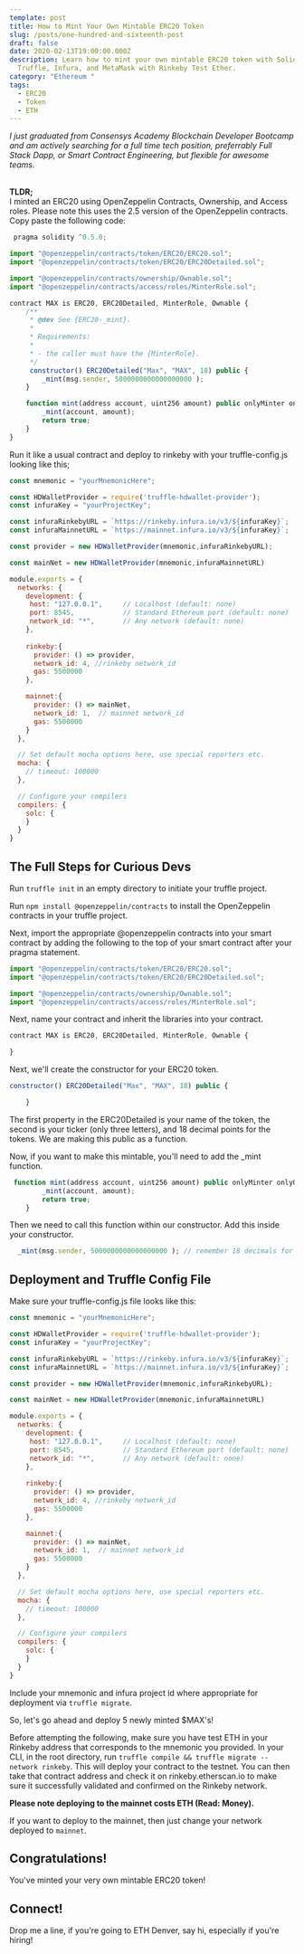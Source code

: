 ```yaml
---
template: post
title: How to Mint Your Own Mintable ERC20 Token
slug: /posts/one-hundred-and-sixteenth-post
draft: false
date: 2020-02-13T19:00:00.000Z
description: Learn how to mint your own mintable ERC20 token with Solidity,
  Truffle, Infura, and MetaMask with Rinkeby Test Ether.
category: "Ethereum "
tags:
  - ERC20
  - Token
  - ETH
---
```

<em>
I just graduated from Consensys Academy Blockchain Developer Bootcamp and am actively searching for a full time tech position, preferrably Full Stack Dapp, or Smart Contract Engineering, but flexible for awesome teams. 

</em><Br/>
<strong>TLDR;</strong> <br/>I minted an ERC20 using OpenZeppelin Contracts, Ownership, and Access roles. Please note this uses the 2.5 version of the OpenZeppelin contracts. 
Copy paste the following code: </em>


```js
 pragma solidity ^0.5.0;

import "@openzeppelin/contracts/token/ERC20/ERC20.sol";
import "@openzeppelin/contracts/token/ERC20/ERC20Detailed.sol";

import "@openzeppelin/contracts/ownership/Ownable.sol";
import "@openzeppelin/contracts/access/roles/MinterRole.sol";

contract MAX is ERC20, ERC20Detailed, MinterRole, Ownable {
    /**
     * @dev See {ERC20-_mint}.
     *
     * Requirements:
     *
     * - the caller must have the {MinterRole}.
     */
     constructor() ERC20Detailed("Max", "MAX", 18) public {
        _mint(msg.sender, 5000000000000000000 );
    }

    function mint(address account, uint256 amount) public onlyMinter onlyOwner returns (bool) {
        _mint(account, amount);
        return true;
    }
}
```

Run it like a usual contract and deploy to rinkeby with your truffle-config.js looking like this; 

```js
const mnemonic = "yourMnemonicHere";

const HDWalletProvider = require('truffle-hdwallet-provider');
const infuraKey = "yourProjectKey"; 

const infuraRinkebyURL = `https://rinkeby.infura.io/v3/${infuraKey}`;
const infuraMainnetURL = `https://mainnet.infura.io/v3/${infuraKey}`;

const provider = new HDWalletProvider(mnemonic,infuraRinkebyURL);

const mainNet = new HDWalletProvider(mnemonic,infuraMainnetURL)

module.exports = {
  networks: {
    development: {
     host: "127.0.0.1",     // Localhost (default: none)
     port: 8545,            // Standard Ethereum port (default: none)
     network_id: "*",       // Any network (default: none)
    },
    
    rinkeby:{
      provider: () => provider, 
      network_id: 4, //rinkeby network_id 
      gas: 5500000
    },

    mainnet:{
      provider: () => mainNet,
      network_id: 1,  // mainnet network_id
      gas: 5500000
    }
  },

  // Set default mocha options here, use special reporters etc.
  mocha: {
    // timeout: 100000
  },

  // Configure your compilers
  compilers: {
    solc: {
    }
  }
}
```

## The Full Steps for Curious Devs

Run `truffle init` in an empty directory to initiate your truffle project. 

Run `npm install @openzeppelin/contracts` to install the OpenZeppelin contracts in your truffle project. 

Next, import the appropriate @openzeppelin contracts into your smart contract by adding the following to the top of  your smart contract after your pragma statement. 

```js
import "@openzeppelin/contracts/token/ERC20/ERC20.sol";
import "@openzeppelin/contracts/token/ERC20/ERC20Detailed.sol";

import "@openzeppelin/contracts/ownership/Ownable.sol";
import "@openzeppelin/contracts/access/roles/MinterRole.sol";
```

Next, name your contract and inherit the libraries into your contract. 

```js
contract MAX is ERC20, ERC20Detailed, MinterRole, Ownable {

}
```

Next, we'll create the constructor for your ERC20 token. 

```js
constructor() ERC20Detailed("Max", "MAX", 18) public {

    }
```

The first property in the ERC20Detailed is your name of the token, the second is your ticker (only three letters), and 18 decimal points for the tokens. We are making this public as a function. 

Now, if you want to make this mintable, you'll need to add the _mint function. 

```js
 function mint(address account, uint256 amount) public onlyMinter onlyOwner returns (bool) {
        _mint(account, amount);
        return true;
    }
```

Then we need to call this function within our constructor. 
Add this inside your constructor. 

```js
  _mint(msg.sender, 5000000000000000000 ); // remember 18 decimals for your token ...this mints 5 $MAX's
```

## Deployment and Truffle Config File

Make sure your truffle-config.js file looks like this: 

```js
const mnemonic = "yourMnemonicHere";

const HDWalletProvider = require('truffle-hdwallet-provider');
const infuraKey = "yourProjectKey"; 

const infuraRinkebyURL = `https://rinkeby.infura.io/v3/${infuraKey}`;
const infuraMainnetURL = `https://mainnet.infura.io/v3/${infuraKey}`;

const provider = new HDWalletProvider(mnemonic,infuraRinkebyURL);

const mainNet = new HDWalletProvider(mnemonic,infuraMainnetURL)

module.exports = {
  networks: {
    development: {
     host: "127.0.0.1",     // Localhost (default: none)
     port: 8545,            // Standard Ethereum port (default: none)
     network_id: "*",       // Any network (default: none)
    },
    
    rinkeby:{
      provider: () => provider, 
      network_id: 4, //rinkeby network_id 
      gas: 5500000
    },

    mainnet:{
      provider: () => mainNet,
      network_id: 1,  // mainnet network_id
      gas: 5500000
    }
  },

  // Set default mocha options here, use special reporters etc.
  mocha: {
    // timeout: 100000
  },

  // Configure your compilers
  compilers: {
    solc: {
    }
  }
}
```

Include your mnemonic and infura project id where appropriate for deployment via `truffle migrate`. 

So, let's go ahead and deploy 5 newly minted $MAX's! 

Before attempting the following, make sure you have test ETH in your Rinkeby address that corresponds to the mnemonic you provided. In your CLI, in the root directory, run `truffle compile && truffle migrate --network rinkeby`. This will deploy your contract to the testnet. You can then take that contract address and check it on rinkeby.etherscan.io to make sure it successfully validated and confirmed on the Rinkeby network. 

<strong>Please note deploying to the mainnet costs ETH (Read: Money). </strong>

If you want to deploy to the mainnet, then just change your network deployed to `mainnet`. 

## Congratulations! 

You've minted your very own mintable ERC20 token! 

## Connect!

Drop me a line, if you're going to ETH Denver, say hi, especially if you're hiring!
